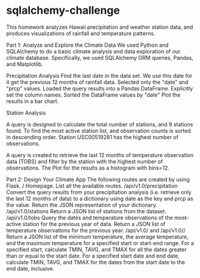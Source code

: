 # sqlalchemy-challenge
This homework analyzes Hawaii precipitation and weather station data, and produces visualizations of rainfall and temperature patterns.

Part 1: Analyze and Explore the Climate Data
We used Python and SQLAlchemy to do a basic climate analysis and data exploration of our climate database. Specifically, we used SQLAlchemy ORM queries, Pandas, and Matplotlib.

Precipitation Analysis
Find the last date in the data set.
We use this date for it
 get the previous 12 months of rainfall data.
 Selected only the "date" and "prcp" values.
Loaded the query results into a Pandas DataFrame. Explicitly set the column names.
Sorted the DataFrame values by "date"
Plot the results in a bar chart.

Station Analysis

A query is designed to calculate the total number of stations, and 9 stations found. To find the most active station list, and observation counts is sorted in descending order. Station USC00519281 has the highest number of observations.

A query is created to retrieve the last 12 months of temperature observation data (TOBS) and filter by the station with the highest number of observations. The Plot for the results as a histogram with bins=12.

Part 2: Design Your Climate App
The following routes are created by using Flask.
/
Homepage.
List all the available routes.
/api/v1.0/precipitation
Convert the query results from your precipitation analysis (i.e. retrieve only the last 12 months of data) to a dictionary using date as the key and prcp as the value.
Return the JSON representation of your dictionary.
/api/v1.0/stations
Return a JSON list of stations from the dataset.
/api/v1.0/tobs
Query the dates and temperature observations of the most-active station for the previous year of data.
Return a JSON list of temperature observations for the previous year.
/api/v1.0/<start> and /api/v1.0/<start>/<end>
Return a JSON list of the minimum temperature, the average temperature, and the maximum temperature for a specified start or start-end range.
For a specified start, calculate TMIN, TAVG, and TMAX for all the dates greater than or equal to the start date.
For a specified start date and end date, calculate TMIN, TAVG, and TMAX for the dates from the start date to the end date, inclusive.
